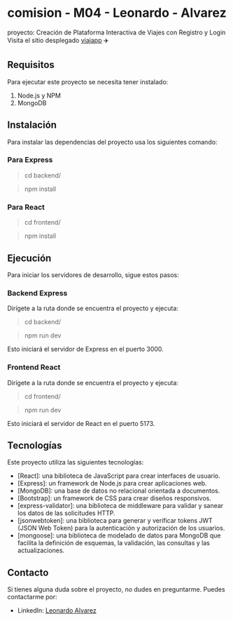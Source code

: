 # comision - M04 - Leonardo - Alvarez

proyecto: Creación de Plataforma Interactiva de Viajes con Registro y Login
Visita el sitio desplegado [viajapp](https://viajaapp-front.onrender.com/) :airplane:

## Requisitos

Para ejecutar este proyecto se necesita tener instalado:

1. Node.js y NPM
2. MongoDB

## Instalación

Para instalar las dependencias del proyecto usa los siguientes comando:

### Para Express

> cd backend/

> npm install

### Para React

> cd frontend/

> npm install

## Ejecución

Para iniciar los servidores de desarrollo, sigue estos pasos:

### Backend Express

Dirígete a la ruta donde se encuentra el proyecto y ejecuta:

> cd backend/

> npm run dev

Esto iniciará el servidor de Express en el puerto 3000.

### Frontend React

Dirígete a la ruta donde se encuentra el proyecto y ejecuta:

> cd frontend/

> npm run dev

Esto iniciará el servidor de React en el puerto 5173.

## Tecnologías

Este proyecto utiliza las siguientes tecnologías:

- [React]: una biblioteca de JavaScript para crear interfaces de usuario.
- [Express]: un framework de Node.js para crear aplicaciones web.
- [MongoDB]: una base de datos no relacional orientada a documentos.
- [Bootstrap]: un framework de CSS para crear diseños responsivos.
- [express-validator]: una biblioteca de middleware para validar y sanear los datos de las solicitudes HTTP.
- [jsonwebtoken]: una biblioteca para generar y verificar tokens JWT (JSON Web Token) para la autenticación y autorización de los usuarios.
- [mongoose]: una biblioteca de modelado de datos para MongoDB que facilita la definición de esquemas, la validación, las consultas y las actualizaciones.

## Contacto

Si tienes alguna duda sobre el proyecto, no dudes en preguntarme. Puedes contactarme por:

- LinkedIn: [Leonardo Alvarez](https://www.linkedin.com/in/leonardo-alvarez-2a58761a4)
